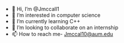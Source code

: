 - 👋 Hi, I’m @Jmccall1
- 👀 I’m interested in computer science
- 🌱 I’m currently learning C++
- 💞️ I’m looking to collaborate on an internship
- 📫 How to reach me- Jmccal10@aum.edu

<!---
Jmccall/Jmccall is a ✨ special ✨ repository because its `README.md` (this file) appears on your GitHub profile.
You can click the Preview link to take a look at your changes.
--->
